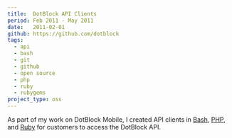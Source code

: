 ```yaml
---
title:  DotBlock API Clients
period: Feb 2011 - May 2011
date:   2011-02-01
github: https://github.com/dotblock
tags:
  - api
  - bash
  - git
  - github
  - open source
  - php
  - ruby
  - rubygems
project_type: oss
---
```


As part of my work on DotBlock Mobile, I created API clients in
[Bash][DotBlock API Bash], [PHP][DotBlock API PHP], and [Ruby][DotBlock API
Ruby] for customers to access the DotBlock API.

[DotBlock API Bash]: https://github.com/dotblock/dotblock-api-bash
[DotBlock API PHP]: https://github.com/dotblock/dotblock-api-php
[DotBlock API Ruby]: https://github.com/dotblock/dotblock-api-ruby
